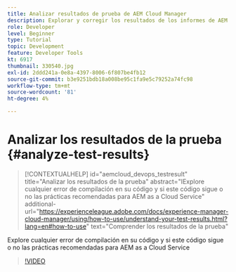 ```yaml
---
title: Analizar resultados de prueba de AEM Cloud Manager
description: Explorar y corregir los resultados de los informes de AEM Cloud Manager
role: Developer
level: Beginner
type: Tutorial
topic: Development
feature: Developer Tools
kt: 6917
thumbnail: 330540.jpg
exl-id: 2ddd241a-0e8a-4397-8006-6f807be4fb12
source-git-commit: b3e9251bdb18a008be95c1fa9e5c79252a74fc98
workflow-type: tm+mt
source-wordcount: '81'
ht-degree: 4%

---
```


# Analizar los resultados de la prueba {#analyze-test-results}

>[!CONTEXTUALHELP]
>id="aemcloud_devops_testresult"
>title="Analizar los resultados de la prueba"
>abstract="IExplore cualquier error de compilación en su código y si este código sigue o no las prácticas recomendadas para AEM as a Cloud Service"
>additional-url="https://experienceleague.adobe.com/docs/experience-manager-cloud-manager/using/how-to-use/understand-your-test-results.html?lang=en#how-to-use" text="Comprender los resultados de la prueba"

Explore cualquier error de compilación en su código y si este código sigue o no las prácticas recomendadas para AEM as a Cloud Service

>[!VIDEO](https://video.tv.adobe.com/v/330540?quality=12&learn=on)
